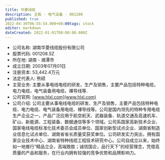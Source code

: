 ```yaml
---
title: 华菱线缆
description: 主板 - 电气设备 - 001208
published: true
2022-04-30T06:55:54.000+08:00tags: stock
editor: markdown
dateCreated: 2022-01-01T00:00:00.000Z
---
```


- 公司名称: 湖南华菱线缆股份有限公司
- 股票代码: 001208.SZ
- 所在地: 湖南 - 湘潭市
- 成立日期: 2003年07月01日
- 注册资本: 53,442.4万元
- 法定代表人: 熊硕
- 主营业务: 主要从事电线电缆的研发，生产及销售，主要产品包括特种电缆，电力电缆，电气装备用电缆，裸导线等.
- 公司官网: [www.hlxl.com](www.hlxl.com)
- 公司介绍: 公司主要从事电线电缆的研发、生产及销售，主要产品包括特种电缆、电力电缆、电气装备用电缆、裸导线等。公司是国内领先的特种专用电缆生产企业之一，产品广泛应用于航空航天、武器装备、轨道交通及高速机车、矿山、新能源、工程装备、数据通信等多个领域。公司系国家高新技术企业、国家电线电缆标准化技术委员会成员单位、国家创新型试点企业、湖南省制造业信息化试点单位、湖南省省长质量奖获奖单位。公司研发实力突出，拥有国家企业技术中心、湖南省特种线缆工程技术研究中心。公司自成立以来，始终如一地推行“精品立企，高端致胜；诚信国企，品行天下”的经营理念，凭借高质量的产品和服务，在行业内拥有较强的竞争优势和品牌影响力。


